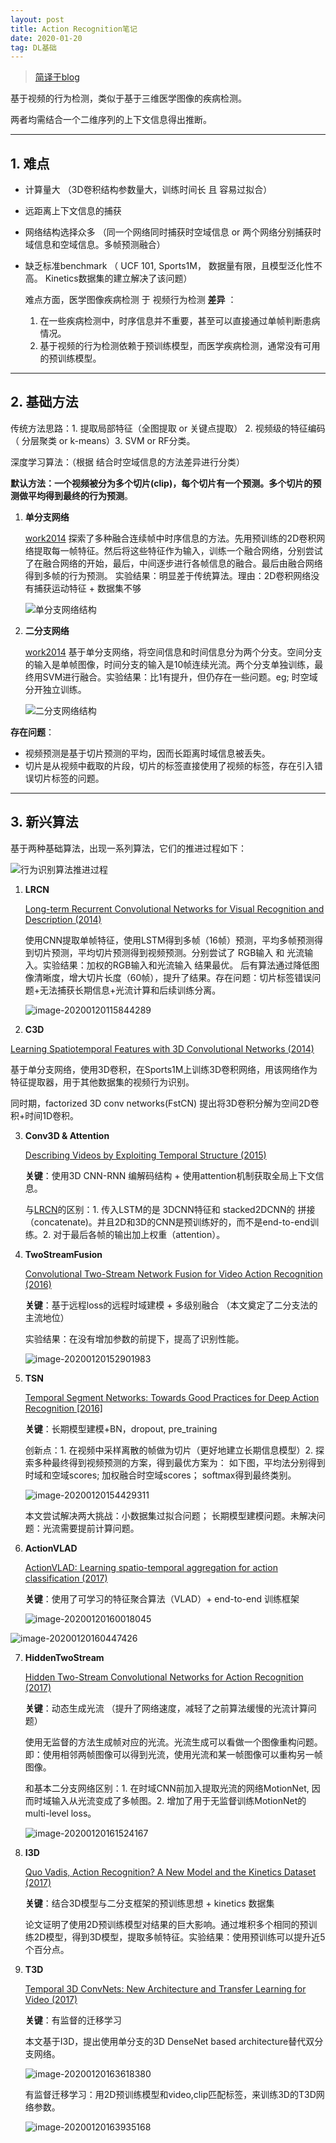 ```yaml
---
layout: post
title: Action Recognition笔记
date: 2020-01-20
tag: DL基础
---
```


> [简译于blog](http://blog.qure.ai/notes/deep-learning-for-videos-action-recognition-review)

基于视频的行为检测，类似于基于三维医学图像的疾病检测。

两者均需结合一个二维序列的上下文信息得出推断。

---

## 1. 难点

+ 计算量大 （3D卷积结构参数量大，训练时间长 且 容易过拟合）

+ 远距离上下文信息的捕获 

+ 网络结构选择众多 （同一个网络同时捕获时空域信息 or 两个网络分别捕获时域信息和空域信息。多帧预测融合）

+ 缺乏标准benchmark （ UCF 101, Sports1M， 数据量有限，且模型泛化性不高。 Kinetics数据集的建立解决了该问题）

  难点方面，医学图像疾病检测 于 视频行为检测 **差异** ：

  1. 在一些疾病检测中，时序信息并不重要，甚至可以直接通过单帧判断患病情况。
  2. 基于视频的行为检测依赖于预训练模型，而医学疾病检测，通常没有可用的预训练模型。

---

## 2. 基础方法

传统方法思路：1. 提取局部特征（全图提取 or 关键点提取） 2. 视频级的特征编码（ 分层聚类 or k-means）3. SVM or RF分类。

深度学习算法：（根据 结合时空域信息的方法差异进行分类）

 **默认方法：一个视频被分为多个切片(clip)，每个切片有一个预测。多个切片的预测做平均得到最终的行为预测**。

1. **单分支网络**

   [work2014](https://research.google.com/pubs/archive/42455.pdf) 探索了多种融合连续帧中时序信息的方法。先用预训练的2D卷积网络提取每一帧特征。然后将这些特征作为输入，训练一个融合网络，分别尝试了在融合网络的开始，最后，中间逐步进行各帧信息的融合。最后由融合网络得到多帧的行为预测。 实验结果：明显差于传统算法。理由：2D卷积网络没有捕获运动特征 + 数据集不够

   ![单分支网络结构](../images/posts/image-20200120111228965.png)

2. **二分支网络**

   [work2014](https://arxiv.org/pdf/1406.2199.pdf) 基于单分支网络，将空间信息和时间信息分为两个分支。空间分支的输入是单帧图像，时间分支的输入是10帧连续光流。两个分支单独训练，最终用SVM进行融合。实验结果：比1有提升，但仍存在一些问题。eg; 时空域分开独立训练。

   ![二分支网络结构](../images/posts/image-20200120111052940.png)

**存在问题**：

+ 视频预测是基于切片预测的平均，因而长距离时域信息被丢失。
+ 切片是从视频中截取的片段，切片的标签直接使用了视频的标签，存在引入错误切片标签的问题。

---

## 3. 新兴算法

基于两种基础算法，出现一系列算法，它们的推进过程如下：

![行为识别算法推进过程](../images/posts/image-20200120112400058.png)

1. **LRCN**

   [Long-term Recurrent Convolutional Networks for Visual Recognition and Description (2014)](https://arxiv.org/abs/1411.4389)

   使用CNN提取单帧特征，使用LSTM得到多帧（16帧）预测，平均多帧预测得到切片预测，平均切片预测得到视频预测。分别尝试了 RGB输入 和 光流输入。实验结果：加权的RGB输入和光流输入 结果最优。 后有算法通过降低图像清晰度，增大切片长度（60帧），提升了结果。存在问题：切片标签错误问题+无法捕获长期信息+光流计算和后续训练分离。

   ![image-20200120115844289](../images/posts/image-20200120115844289.png)

2.  **C3D**

   [Learning Spatiotemporal Features with 3D Convolutional Networks (2014)](https://arxiv.org/pdf/1412.0767)

   基于单分支网络，使用3D卷积，在Sports1M上训练3D卷积网络，用该网络作为特征提取器，用于其他数据集的视频行为识别。

   同时期，factorized 3D conv networks(FstCN) 提出将3D卷积分解为空间2D卷积+时间1D卷积。

3. **Conv3D & Attention**

   [Describing Videos by Exploiting Temporal Structure (2015)](https://arxiv.org/abs/1502.08029)

   **关键**：使用3D CNN-RNN 编解码结构 + 使用attention机制获取全局上下文信息。

   与<u>LRCN</u>的区别：1. 传入LSTM的是 3DCNN特征和 stacked2DCNN的 拼接（concatenate)。并且2D和3D的CNN是预训练好的，而不是end-to-end训练。2. 对于最后各帧的输出加上权重（attention）。

4. **TwoStreamFusion**

   [Convolutional Two-Stream Network Fusion for Video Action Recognition (2016)](https://arxiv.org/abs/1604.06573)

   **关键**：基于远程loss的远程时域建模 + 多级别融合 （本文奠定了二分支法的主流地位）

   实验结果：在没有增加参数的前提下，提高了识别性能。  

   

   ![image-20200120152901983](../images/posts/image-20200120152901983.png)

5. **TSN**

   [Temporal Segment Networks: Towards Good Practices for Deep Action Recognition [2016]](https://arxiv.org/abs/1608.00859)

   **关键**：长期模型建模+BN，dropout, pre_training

   创新点：1. 在视频中采样离散的帧做为切片（更好地建立长期信息模型）2. 探索多种最终得到视频预测的方案，得到最优方案为： 如下图，平均法分别得到时域和空域scores; 加权融合时空域scores； softmax得到最终类别。

   ![image-20200120154429311](../images/posts/image-20200120154429311.png)

   本文尝试解决两大挑战：小数据集过拟合问题； 长期模型建模问题。未解决问题：光流需要提前计算问题。

6. **ActionVLAD**

   [ActionVLAD: Learning spatio-temporal aggregation for action classification (2017)](https://arxiv.org/pdf/1704.02895.pdf)

   **关键**：使用了可学习的特征聚合算法（VLAD）+ end-to-end 训练框架

   ![image-20200120160018045](../images/posts/image-20200120160018045.png)

![image-20200120160447426](../images/image-20200120160447426.png)

7. **HiddenTwoStream**

   [Hidden Two-Stream Convolutional Networks for Action Recognition (2017)](https://arxiv.org/abs/1704.00389)

   **关键**：动态生成光流 （提升了网络速度，减轻了之前算法缓慢的光流计算问题）

   使用无监督的方法生成帧对应的光流。光流生成可以看做一个图像重构问题。即：使用相邻两帧图像可以得到光流，使用光流和某一帧图像可以重构另一帧图像。

   和基本二分支网络区别：1. 在时域CNN前加入提取光流的网络MotionNet, 因而时域输入从光流变成了多帧图。2. 增加了用于无监督训练MotionNet的multi-level loss。

   ![image-20200120161524167](../images/posts/image-20200120161524167.png)

8. **I3D**

   [Quo Vadis, Action Recognition? A New Model and the Kinetics Dataset (2017)](https://arxiv.org/abs/1705.07750)

   **关键**：结合3D模型与二分支框架的预训练思想 + kinetics 数据集

   论文证明了使用2D预训练模型对结果的巨大影响。通过堆积多个相同的预训练2D模型，得到3D模型，提取多帧特征。实验结果：使用预训练可以提升近5个百分点。

9. **T3D**

   [Temporal 3D ConvNets: New Architecture and Transfer Learning for Video (2017)](https://arxiv.org/abs/1711.08200)

   **关键**：有监督的迁移学习

   本文基于I3D，提出使用单分支的3D DenseNet based architecture替代双分支网络。

   ![image-20200120163618380](../images/posts/image-20200120163618380.png)

   有监督迁移学习：用2D预训练模型和video,clip匹配标签，来训练3D的T3D网络参数。

   ![image-20200120163935168](../images/posts/image-20200120163935168.png)

   

